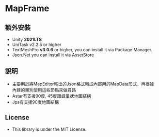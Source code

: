 # MapFrame

## 額外安裝
- Unity **2021LTS**
- UniTask v2.2.5 or higher
- TextMeshPro **v3.0.6** or higher, you can install it via Package Manager.
- Json.Net you can install it via AssetStore

## 說明
- 主要用於將MapEditor輸出的Json格式轉成內部用的MapData形式，再根據內建的類別使用這些節點來做尋路
- Astar有支援90度, 45度跟蜂巢狀地圖結構
- Jps有支援90度地圖結構

## License
- This library is under the MIT License.